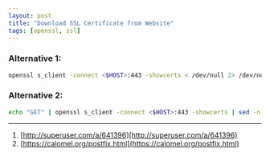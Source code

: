 ```yaml
---
layout: post
title: "Download SSL Certificate from Website"
tags: [openssl, ssl]
---
```


### Alternative 1:
```bash
openssl s_client -connect <$HOST>:443 -showcerts < /dev/null 2> /dev/null | openssl x509 -outform PEM > cert.pem
```

### Alternative 2:
```bash
echo "GET" | openssl s_client -connect <$HOST>:443 -showcerts | sed -n '/BEGIN CERTIFICATE/,/END CERTIFICATE/p'
```

---
1. [http://superuser.com/a/641396](http://superuser.com/a/641396)
2. [https://calomel.org/postfix.html](https://calomel.org/postfix.html)
